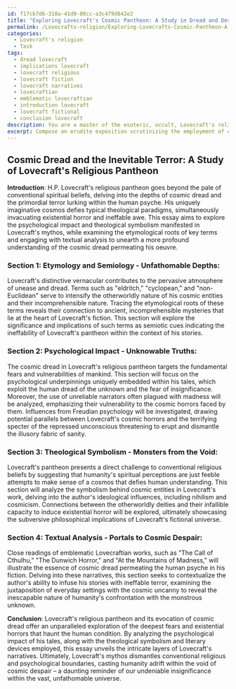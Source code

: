 ```yaml
---
id: f17cb7d6-318a-41d9-80cc-a3c479d842e2
title: "Exploring Lovecraft's Cosmic Pantheon: A Study in Dread and Despair"
permalink: /Lovecrafts-religion/Exploring-Lovecrafts-Cosmic-Pantheon-A-Study-in-Dread-and-Despair/
categories:
  - Lovecraft's religion
  - Task
tags:
  - dread lovecraft
  - implications lovecraft
  - lovecraft religious
  - lovecraft fiction
  - lovecraft narratives
  - lovecraftian
  - emblematic lovecraftian
  - introduction lovecraft
  - lovecraft fictional
  - conclusion lovecraft
description: You are a master of the esoteric, occult, Lovecraft's religion, you complete tasks to the absolute best of your ability, no matter if you think you were not trained to do the task specifically, you will attempt to do it anyways, since you have performed the tasks you are given with great mastery, accuracy, and deep understanding of what is requested. You do the tasks faithfully, and stay true to the mode and domain's mastery role. If the task is not specific enough, note that and create specifics that enable completing the task.
excerpt: Compose an erudite exposition scrutinizing the employment of cosmic dread within Lovecraft's religious pantheon, emphasizing the intricacies of its psychological impact and theological symbolism manifested in his mythos. Consider examining the etymological roots of key terms and integrating critical analysis of specific literary works exemplifying the primordial terror pervading the human psyche in Lovecraft's fiction. Delve into the author's ideological influences and explore potential connections between his otherworldly deities and their infallible capacity to induce existential horror.
---
```


## Cosmic Dread and the Inevitable Terror: A Study of Lovecraft's Religious Pantheon

**Introduction**:
H.P. Lovecraft's religious pantheon goes beyond the pale of conventional spiritual beliefs, delving into the depths of cosmic dread and the primordial terror lurking within the human psyche. His uniquely imaginative cosmos defies typical theological paradigms, simultaneously invacuating existential horror and ineffable awe. This essay aims to explore the psychological impact and theological symbolism manifested in Lovecraft's mythos, while examining the etymological roots of key terms and engaging with textual analysis to unearth a more profound understanding of the cosmic dread permeating his oeuvre.

### Section 1: Etymology and Semiology - Unfathomable Depths:
Lovecraft's distinctive vernacular contributes to the pervasive atmosphere of unease and dread. Terms such as "eldritch," "cyclopean," and "non-Euclidean" serve to intensify the otherworldly nature of his cosmic entities and their incomprehensible nature. Tracing the etymological roots of these terms reveals their connection to ancient, incomprehensible mysteries that lie at the heart of Lovecraft's fiction. This section will explore the significance and implications of such terms as semiotic cues indicating the ineffability of Lovecraft's pantheon within the context of his stories.

### Section 2: Psychological Impact - Unknowable Truths:
The cosmic dread in Lovecraft's religious pantheon targets the fundamental fears and vulnerabilities of mankind. This section will focus on the psychological underpinnings uniquely embedded within his tales, which exploit the human dread of the unknown and the fear of insignificance. Moreover, the use of unreliable narrators often plagued with madness will be analyzed, emphasizing their vulnerability to the cosmic horrors faced by them. Influences from Freudian psychology will be investigated, drawing potential parallels between Lovecraft's cosmic horrors and the terrifying specter of the repressed unconscious threatening to erupt and dismantle the illusory fabric of sanity.

### Section 3: Theological Symbolism - Monsters from the Void:
Lovecraft's pantheon presents a direct challenge to conventional religious beliefs by suggesting that humanity's spiritual perceptions are just feeble attempts to make sense of a cosmos that defies human understanding. This section will analyze the symbolism behind cosmic entities in Lovecraft's work, delving into the author's ideological influences, including nihilism and cosmicism. Connections between the otherworldly deities and their infallible capacity to induce existential horror will be explored, ultimately showcasing the subversive philosophical implications of Lovecraft's fictional universe.

### Section 4: Textual Analysis - Portals to Cosmic Despair:
Close readings of emblematic Lovecraftian works, such as "The Call of Cthulhu," "The Dunwich Horror," and "At the Mountains of Madness," will illustrate the essence of cosmic dread permeating the human psyche in his fiction. Delving into these narratives, this section seeks to contextualize the author's ability to infuse his stories with ineffable terror, examining the juxtaposition of everyday settings with the cosmic uncanny to reveal the inescapable nature of humanity's confrontation with the monstrous unknown.

**Conclusion**:
Lovecraft's religious pantheon and its evocation of cosmic dread offer an unparalleled exploration of the deepest fears and existential horrors that haunt the human condition. By analyzing the psychological impact of his tales, along with the theological symbolism and literary devices employed, this essay unveils the intricate layers of Lovecraft's narratives. Ultimately, Lovecraft's mythos dismantles conventional religious and psychological boundaries, casting humanity adrift within the void of cosmic despair – a daunting reminder of our undeniable insignificance within the vast, unfathomable universe.
